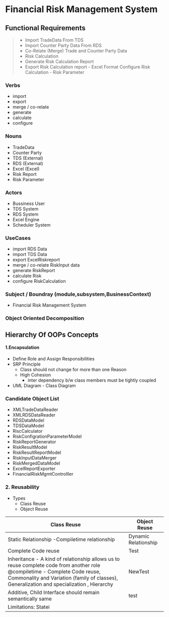 # Financial Risk Management System

## Functional Requirements

> - Import TradeData From TDS 
> - Import Counter Party Data From RDS
> - Co-Relate (Merge) Trade and Counter Party Data
> - Risk Calculation
> - Generate Risk Calculation Report
> - Export Risk Calculation report - Excel Format
> Configure Risk Calculation  - Risk Parameter

### Verbs
- import
- export
- merge / co-relate
- generate
- calculate
- configure 
### Nouns
- TradeData
- Counter Party
- TDS (External)
- RDS (External)
- Excel (Excel)
- Risk Report
- Risk Parameter

### Actors
- Bussiness User
- TDS System
- RDS System
- Excel Engine
- Scheduler System

### UseCases
 - import RDS Data
 - import TDS Data
- export ExcelRiskreport
- merge / co-relate RiskInput data
- generate RiskReport
- calculate Risk
- configure RiskCalculation
### Subject /  Boundray (module,subsystem,BusinessContext)
- Financial Risk Management System

### Object Oriented Decomposition

## Hierarchy Of OOPs Concepts
#### 1.Encapsulation

- Define Role and Assign Responsibilities
- SRP Principle
	- Class should not change for more than one Reason
	- High Cohesion 
		- inter dependency b/w class members must be tightly coupled
- UML Diagram - Class Diagram

### Candidate Object List 

- XMLTradeDataReader
- XMLRDSDataReader
- RDSDataModel
- TDSDataModel
- RiscCalculator
- RiskConfigrationParameterModel
- RiskReportGenerator
- RiskResultModel
- RiskResultReportModel
- RiskInputDataMerger
- RiskMergedDataModel
- ExcelReportExporter
- FinancialRiskMgmtControlller

### 2.  Reusability
- Types
	- Class Reuse
	- Object Reuse
	
| Class Reuse | Object Reuse |
|--|--|
|  Static Relationship -Compiletime relationship| Dynamic Relationship |
|Complete Code reuse|Test|
|Inheritance - A kind of relationship allows us to reuse complete code from another role @compiletime - Complete Code reuse,  Commonality and Variation (family of classes), Generalization and specialization ,  Hierarchy | NewTest 
|Additive, Child Interface should remain semantically same | test
|Limitations: Statei






<!--stackedit_data:
eyJoaXN0b3J5IjpbMTU1NDYxNjIzMywzMjM1NTY0MTcsNzkwNj
AxNDQsOTI3OTMzNTg2LDM4NjU0MTUzOCwxNDY1NjI0MzEwLDU1
MDk5MDY2MSw3MDExODYyNzMsLTE3NzI4NzYxNDIsLTIxMDEzNT
gzNjQsNjA4MjcxNTIzLDEyNjk1NTg3OTMsMzQ4NDIzNDgwLDE1
Mjk5MzY3MDMsNzYwMDAwNjk2LDE4NTA4NjI2ODksLTEyMjE5OD
A5OTUsMTMyNDg2NzQ0Ml19
-->